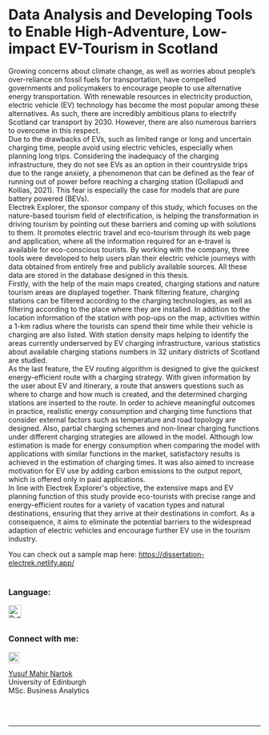 # Data Analysis and Developing Tools to Enable High-Adventure, Low-impact EV-Tourism in Scotland 
  Growing concerns about climate change, as well as worries about people’s over-reliance on fossil fuels for transportation, have compelled governments and policymakers to encourage people to use alternative energy transportation. With renewable resources in electricity production, electric vehicle (EV) technology has become the most popular among these alternatives. As such, there are incredibly ambitious plans to electrify Scotland car transport by 2030. However, there are also numerous barriers to overcome in this respect. 
<br />
  Due to the drawbacks of EVs, such as limited range or long and uncertain charging time, people avoid using electric vehicles, especially when planning long trips. Considering the inadequacy of the charging infrastructure, they do not see EVs as an option in their countryside trips due to the range anxiety, a phenomenon that can be defined as the fear of running out of power before reaching a charging station (Gollapudi and Kollias, 2021). This fear is especially the case for models that are pure battery powered (BEVs). 
<br />
  Electrek Explorer, the sponsor company of this study, which focuses on the nature-based tourism field of electrification, is helping the transformation in driving tourism by pointing out these barriers and coming up with solutions to them. It promotes electric travel and eco-tourism through its web page and application, where all the information required for an e-travel is available for eco-conscious tourists. By working with the company, three tools were developed to help users plan their electric vehicle journeys with data obtained from entirely free and publicly available sources. All these data are stored in the database designed in this thesis.
<br />
  Firstly, with the help of the main maps created, charging stations and nature tourism areas are displayed together. Thank filtering feature, charging stations can be filtered according to the charging technologies, as well as filtering according to the place where they are installed. In addition to the location information of the station with pop-ups on the map, activities within a 1-km radius where the tourists can spend their time while their vehicle is charging are also listed. 
  With station density maps helping to identify the areas currently underserved by EV charging infrastructure, various statistics about available charging stations numbers in 32 unitary districts of Scotland are studied. 
<br />
  As the last feature, the EV routing algorithm is designed to give the quickest energy-efficient route with a charging strategy. With given information by the user about EV and itinerary, a route that answers questions such as where to charge and how much is created, and the determined charging stations are inserted to the route. In order to achieve meaningful outcomes in practice, realistic energy consumption and charging time functions that consider external factors such as temperature and road topology are designed. Also, partial charging schemes and non-linear charging functions under different charging strategies are allowed in the model. Although low estimation is made for energy consumption when comparing the model with applications with similar functions in the market, satisfactory results is achieved in the estimation of charging times. It was also aimed to increase motivation for EV use by adding carbon emissions to the output report, which is offered only in paid applications.
<br />
  In line with Electrek Explorer's objective, the extensive maps and EV planning function of this study provide eco-tourists with precise range and energy-efficient routes for a variety of vacation types and natural destinations, ensuring that they arrive at their destinations in comfort. As a consequence, it aims to eliminate the potential barriers to the widespread adaption of electric vehicles and encourage further EV use in the tourism industry.
<br />

You can check out a sample map here: https://dissertation-electrek.netlify.app/
<br />
<br />


### Language:

<img align="left" alt="Python" width="26px" src="https://raw.githubusercontent.com/jmnote/z-icons/master/svg/python.svg">
<br /><br />

### Connect with me:

[<img align="left" alt="codeSTACKr | LinkedIn" width="22px" src="https://cdn.jsdelivr.net/npm/simple-icons@v3/icons/linkedin.svg" />][linkedin]
<br /><br />
[Yusuf Mahir Nartok](mailto:yusufmahirnartok@gmail.com?subject=[GitHub]%20Disseration%20Code)
<br />
University of Edinburgh
<br />
MSc. Business Analytics 

<br />
<br />

---


[linkedin]: https://www.linkedin.com/in/yusufmahirnartok/
